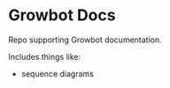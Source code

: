 Growbot Docs
============

Repo supporting Growbot documentation.

Includes things like:
- sequence diagrams